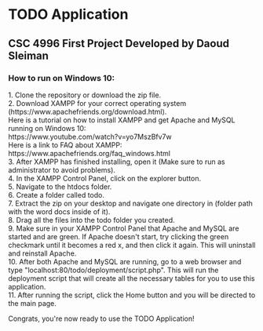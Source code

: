 <h1>TODO Application</h1>
<h2>CSC 4996 First Project Developed by Daoud Sleiman</h2>

<h3>How to run on Windows 10:</h3>

<p>
1. Clone the repository or download the zip file.<br/>
2. Download XAMPP for your correct operating system (https://www.apachefriends.org/download.html).<br/>
Here is a tutorial on how to install XAMPP and get Apache and MySQL running on Windows 10:<br/>
https://www.youtube.com/watch?v=yo7MszBfv7w <br/>
Here is a link to FAQ about XAMPP: <br/>
https://www.apachefriends.org/faq_windows.html <br/>
3. After XAMPP has finished installing, open it (Make sure to run as administrator to avoid problems).<br/>
4. In the XAMPP Control Panel, click on the explorer button.<br/>
5. Navigate to the htdocs folder.<br/>
6. Create a folder called todo.<br/>
7. Extract the zip on your desktop and navigate one directory in (folder path with the word docs inside of it).<br/>
8. Drag all the files into the todo folder you created.<br/>
9. Make sure in your XAMPP Control Panel that Apache and MySQL are started and are green. If Apache doesn't start,
try clicking the green checkmark until it becomes a red x, and then click it again. This will uninstall and reinstall Apache.<br/>
10. After both Apache and MySQL are running, go to a web browser and type "localhost:80/todo/deployment/script.php". This will run 
the deployment script that will create all the necessary tables for you to use this application. <br/>
11. After running the script, click the Home button and you will be directed to the main page.<br/>

Congrats, you're now ready to use the TODO Application!





</p>
